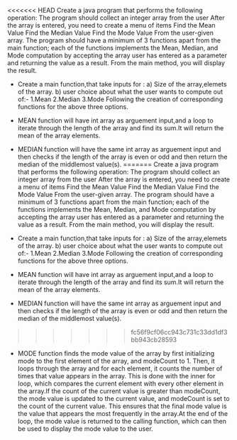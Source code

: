 <<<<<<< HEAD
Create a java program that performs the following operation:
The program should collect an integer array from the user
After the array is entered, you need to create a menu of items
Find the Mean Value
Find the Median Value
Find the Mode Value
From the user-given array.
The program should have a minimum of 3 functions apart from the main function; each of the functions implements the Mean, Median, and Mode computation by accepting the array user has entered as a parameter and returning the value as a result. From the main method, you will display the result.

* Create a main function,that take inputs for :
a) Size of the array,elemets of the array.
b)  user choice about what the user wants to compute out of:-
1.Mean
2.Median
3.Mode
Following the creation of corresponding functions for the above three options.
* MEAN function will have int array as arguement input,and a loop to iterate through the length of the array and find its sum.It will return the mean of the array elements.
* MEDIAN function will have the same int array as arguement input and then checks if the length of the array is even or odd and then return the median of the middlemost value(s).
=======
Create a java program that performs the following operation:
The program should collect an integer array from the user
After the array is entered, you need to create a menu of items
Find the Mean Value
Find the Median Value
Find the Mode Value
From the user-given array.
The program should have a minimum of 3 functions apart from the main function; each of the functions implements the Mean, Median, and Mode computation by accepting the array user has entered as a parameter and returning the value as a result. From the main method, you will display the result.

* Create a main function,that take inputs for :
a) Size of the array,elemets of the array.
b)  user choice about what the user wants to compute out of:-
1.Mean
2.Median
3.Mode
Following the creation of corresponding functions for the above three options.
* MEAN function will have int array as arguement input,and a loop to iterate through the length of the array and find its sum.It will return the mean of the array elements.
* MEDIAN function will have the same int array as arguement input and then checks if the length of the array is even or odd and then return the median of the middlemost value(s).
>>>>>>> fc56f9cf06cc943c731c33dd1df3bb943cb28593
* MODE function finds the mode value of the array by first initializing mode to the first element of the array, and modeCount to 1. Then, it loops through the array and for each element, it counts the number of times that value appears in the array. This is done with the inner for loop, which compares the current element with every other element in the array.If the count of the current value is greater than modeCount, the mode value is updated to the current value, and modeCount is set to the count of the current value. This ensures that the final mode value is the value that appears the most frequently in the array.At the end of the loop, the mode value is returned to the calling function, which can then be used to display the mode value to the user.